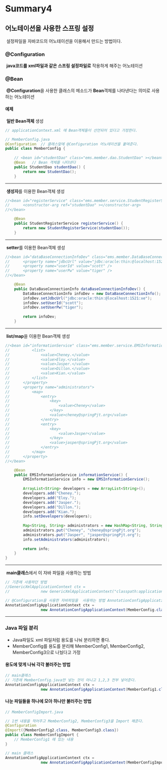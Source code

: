 



# Summary4



## 어노테이션을 사용한 스프링 설정

​	설정파일을 자바코드의 어노테이션을 이용해서 만드는 방법이다.



### @Configuration

​	**java코드를 xml파일과 같은 스프링 설정파일로** 작용하게 해주는 어노테이션



### @Bean

​	**@Configuration**을 사용한 클래스의 메소드가 **Bean**객체를 나타낸다는 의미로 사용하는 어노테이션



#### 예제

​	**일반 Bean객체** 생성

```java
// applicationContext.xml 에 Bean객체들이 선언되어 있다고 가정한다.

// MemberConfig.java
@Configuration	// 클래스앞에 @Configuration 어노테이션을 붙여준다.
public class MemberConfig {
    
    // <bean id="studentDao" class="ems.member.dao.StudentDao" ></bean>
    @Bean	// Bean 객체를 나타낸다
	public StudentDao studentDao() {
		return new StudentDao();
	}

```

---

​	**생성자**를 이용한 Bean객체 생성

```java
//<bean id="registerService" class="ems.member.service.StudentRegisterService">
//		<constructor-arg ref="studentDao" ></constructor-arg>
//</bean>

	@Bean
	public StudentRegisterService registerService() {
		return new StudentRegisterService(studentDao());
	}
```

---

​	**setter**를 이용한 Bean객체 생성

```java
//<bean id="dataBaseConnectionInfoDev" class="ems.member.DataBaseConnectionInfo">
//		<property name="jdbcUrl" value="jdbc:oracle:thin:@localhost:1521:xe" />
//		<property name="userId" value="scott" />
//		<property name="userPw" value="tiger" />
//</bean>

	@Bean
	public DataBaseConnectionInfo dataBaseConnectionInfoDev() {
		DataBaseConnectionInfo infoDev = new DataBaseConnectionInfo();
		infoDev.setJdbcUrl("jdbc:oracle:thin:@localhost:1521:xe");
		infoDev.setUserId("scott");
		infoDev.setUserPw("tiger");
		
		return infoDev;
	}
```

---

​	**list/map**을 이용한 Bean객체 생성

```java
//<bean id="informationService" class="ems.member.service.EMSInformationService">
//			<list>
//				<value>Cheney.</value>
//				<value>Eloy.</value>
//				<value>Jasper.</value>
//				<value>Dillon.</value>
//				<value>Kian.</value>
//			</list>
//		</property>
//		<property name="administrators">
//			<map>
//				<entry>
//					<key>
//						<value>Cheney</value>
//					</key>
//					<value>cheney@springPjt.org</value>
//				</entry>
//				<entry>
//					<key>
//						<value>Jasper</value>
//					</key>
//					<value>jasper@springPjt.org</value>
//				</entry>
//			</map>
//		</property>
//</bean>

	@Bean
	public EMSInformationService informationService() {
		EMSInformationService info = new EMSInformationService();
        
		ArrayList<String> developers = new ArrayList<String>();
		developers.add("Cheney.");
		developers.add("Eloy.");
		developers.add("Jasper.");
		developers.add("Dillon.");
		developers.add("Kian.");
		info.setDevelopers(developers);
		
		Map<String, String> administrators = new HashMap<String, String>();
		administrators.put("Cheney", "cheney@springPjt.org");
		administrators.put("Jasper", "jasper@springPjt.org");
		info.setAdministrators(administrators);
				
		return info;
	}
}
```

---

​	**main클래스**에서 이 자바 파일을 사용하는 방법

```java
// 기존에 사용하던 방법
//GenericXmlApplicationContext ctx =
//				new GenericXmlApplicationContext("classpath:applicationContext.xml"); 

// @Configuration을 사용한 자바파일을  사용하는 방법 AnnotationConfigApplicationContext라는 클래스를 이용 (나머지 getBean을 이용해 객체를 가져오는 것은 동일)
AnnotationConfigApplicationContext ctx = 
				new AnnotationConfigApplicationContext(MemberConfig.class);
```

---



### Java 파일 분리

- Java파일도 xml 파일처럼 용도를 나눠 분리하면 좋다.
- MemberConfig를 용도를 분리해 MemberConfig1, MemberConfig2, MemberConfig3으로 나눴다고 가정



#### 용도에 맞게 나눠 각각 불러주는 방법

```java
// main클래스
// 기존에 MemberConfig.java만 넣는 것이 아니고 1,2,3 전부 넣어준다.
AnnotationConfigApplicationContext ctx = 
				new AnnotationConfigApplicationContext(MemberConfig1.class, MemberConfig2.class, MemberConfig3.class);
```



#### 나눈 파일들을 하나에 모아 하나만 불러주는 방법

```java
// MemberConfigImport.java

// 1번 내용을 적어주고 MemberConfig2, MemberConfig3을 Import 해준다.
@Configuration
@Import({MemberConfig2.class, MemberConfig3.class})	
public class MemberConfigImport {
 	// MemberConfig1 에 있는 내용
}
```

```java
// main 클래스
AnnotationConfigApplicationContext ctx = 
				new AnnotationConfigApplicationContext(MemberConfigImportclass);
```




